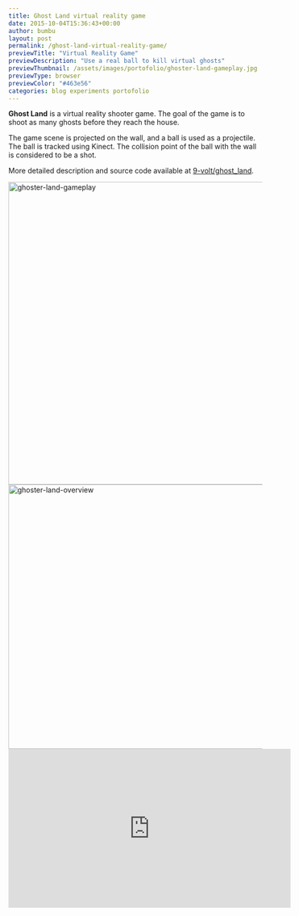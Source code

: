 ```yaml
---
title: Ghost Land virtual reality game
date: 2015-10-04T15:36:43+00:00
author: bumbu
layout: post
permalink: /ghost-land-virtual-reality-game/
previewTitle: "Virtual Reality Game"
previewDescription: "Use a real ball to kill virtual ghosts"
previewThumbnail: /assets/images/portofolio/ghoster-land-gameplay.jpg
previewType: browser
previewColor: "#463e56"
categories: blog experiments portofolio
---
```

<strong>Ghost Land</strong> is a virtual reality shooter game. The goal of the game is to shoot as many ghosts before they reach the house.

The game scene is projected on the wall, and a ball is used as a projectile. The ball is tracked using Kinect. The collision point of the ball with the wall is considered to be a shot.

More detailed description and source code available at <a href="https://github.com/9-volt/ghost_land" target="_blank">9-volt/ghost_land</a>.

<img class="aligncenter wp-image-757 size-full" src="{{site.root}}/assets/images/2015/10/ghoster-land-gameplay.jpeg" alt="ghoster-land-gameplay" width="800" height="600" />

<img class="aligncenter wp-image-758 size-full" src="{{site.root}}/assets/images/2015/10/ghoster-land-overview.jpeg" alt="ghoster-land-overview" width="800" height="524" />

<iframe width="560" height="315" src="https://www.youtube.com/embed/Psrh_SsXb38?start=94" frameborder="0" allowfullscreen></iframe>
